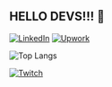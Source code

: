 ## HELLO DEVS!!! 👋

[![LinkedIn](https://img.shields.io/badge/LinkedIn-%230077B5.svg?&style=flat-square&logo=linkedin&logoColor=white)](https://www.linkedin.com/in/steven-serrano-057206203/)
[![Upwork](https://img.shields.io/badge/UpWork-6FDA44?style=flat-square&logo=Upwork&logoColor=white)](https://www.upwork.com/freelancers/~01119acecf50c56635)

![Top Langs](https://github-readme-stats.vercel.app/api/top-langs/?username=serrano1314&layout=compact&langs_count=10&theme=transparent&hide=html)


[![Twitch](https://img.shields.io/twitch/status/chunmaroo)](https://www.twitch.tv/chunmaroo)
